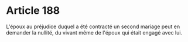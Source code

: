 # Article 188

L'époux au préjudice duquel a été contracté un second mariage peut en demander la nullité, du vivant même de l'époux qui était engagé avec lui.